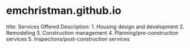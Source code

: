 # emchristman.github.io
<html>
  <body>
    title: Services Offered
    Description: 
    1. Housing design and development
    2. Remodeling
    3. Construction management
    4. Planning/pre-construction services
    5. Inspections/post-construction services
  
</body>
</html>
